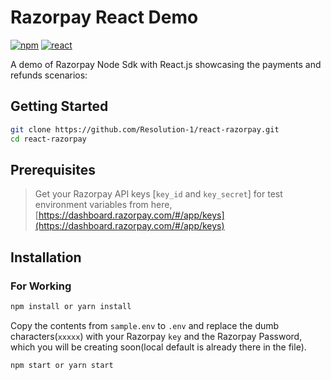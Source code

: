 # Razorpay React Demo

[![npm](https://img.shields.io/npm/v/razorpay.svg?maxAge=2592000?style=flat-square)](https://www.npmjs.com/package/razorpay)
[![react](https://i.imgur.com/n7etgPr.png)](https://reactjs.org/)

A demo of Razorpay Node Sdk with React.js showcasing the payments and refunds scenarios: 

## Getting Started

```bash
git clone https://github.com/Resolution-1/react-razorpay.git
cd react-razorpay
```

## Prerequisites

> Get your Razorpay API keys [`key_id` and `key_secret`] for test environment variables from here, [https://dashboard.razorpay.com/#/app/keys](https://dashboard.razorpay.com/#/app/keys)

## Installation

### For Working

```bash
npm install or yarn install
```

Copy the contents from `sample.env` to `.env` and replace the dumb characters(`xxxxx`) with your Razorpay `key` and the Razorpay Password, which you will be creating soon(local default is already there in the file).

```bash
npm start or yarn start
```

